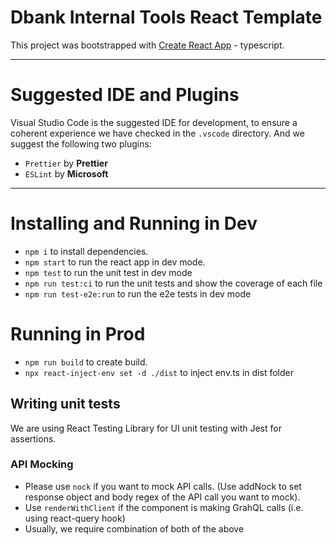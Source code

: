 # Dbank Internal Tools React Template

This project was bootstrapped with [Create React App](https://github.com/facebook/create-react-app) - typescript.

---

# Suggested IDE and Plugins

Visual Studio Code is the suggested IDE for development, to ensure a coherent experience we have checked in the `.vscode` directory. And we suggest the following two plugins:

- `Prettier` by **Prettier**
- `ESLint` by **Microsoft**

---

# Installing and Running in Dev

- `npm i` to install dependencies.
- `npm start` to run the react app in dev mode.
- `npm test` to run the unit test in dev mode
- `npm run test:ci` to run the unit tests and show the coverage of each file
- `npm run test-e2e:run` to run the e2e tests in dev mode

# Running in Prod

- `npm run build` to create build.
- `npx react-inject-env set -d ./dist` to inject env.ts in dist folder

## Writing unit tests

We are using React Testing Library for UI unit testing with Jest for assertions.

### API Mocking

- Please use `nock` if you want to mock API calls. (Use addNock to set response object and body regex of the API call you want to mock).
- Use `renderWithClient` if the component is making GrahQL calls (i.e. using react-query hook)
- Usually, we require combination of both of the above

